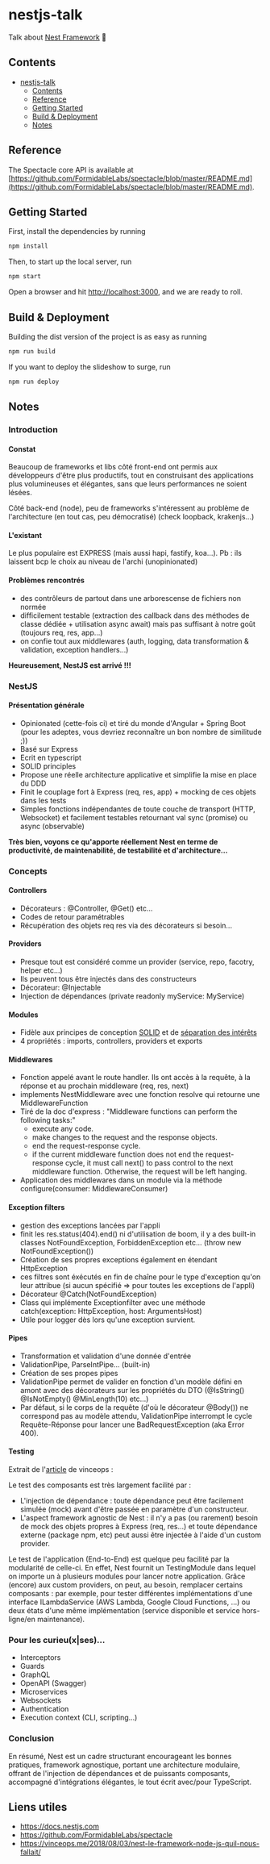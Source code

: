 # nestjs-talk

Talk about [Nest Framework](https://nestjs.com) 🚀

## Contents

- [nestjs-talk](#nestjs-talk)
    - [Contents](#contents)
    - [Reference](#reference)
    - [Getting Started](#getting-started)
    - [Build & Deployment](#build--deployment)
    - [Notes](#notes)

## Reference

The Spectacle core API is available at [https://github.com/FormidableLabs/spectacle/blob/master/README.md](https://github.com/FormidableLabs/spectacle/blob/master/README.md).

## Getting Started

First, install the dependencies by running

```bash
npm install
```

Then, to start up the local server, run

```bash
npm start
```

Open a browser and hit [http://localhost:3000](http://localhost:3000), and we are ready to roll.

## Build & Deployment

Building the dist version of the project is as easy as running

```bash
npm run build
```

If you want to deploy the slideshow to surge, run

```bash
npm run deploy
```

## Notes

### Introduction

#### Constat

Beaucoup de frameworks et libs côté front-end ont permis aux développeurs d'être plus productifs, tout en construisant des applications plus volumineuses et élégantes, sans que leurs performances ne soient lésées.

Côté back-end (node), peu de frameworks s'intéressent au problème de l'architecture (en tout cas, peu démocratisé)
(check loopback, krakenjs...)

#### L'existant

Le plus populaire est EXPRESS (mais aussi hapi, fastify, koa...). Pb : ils laissent bcp le choix au niveau de l'archi (unopinionated)

#### Problèmes rencontrés

* des contrôleurs de partout dans une arborescense de fichiers non normée
* difficilement testable (extraction des callback dans des méthodes de classe dédiée + utilisation async await) mais pas suffisant à notre goût (toujours req, res, app...)
* on confie tout aux middlewares (auth, logging, data transformation & validation, exception handlers...)

**Heureusement, NestJS est arrivé !!!**

### NestJS

#### Présentation générale

* Opinionated (cette-fois ci) et tiré du monde d'Angular + Spring Boot (pour les adeptes, vous devriez reconnaître un bon nombre de similitude ;))
* Basé sur Express
* Ecrit en typescript
* SOLID principles
* Propose une réelle architecture applicative et simplifie la mise en place du DDD
* Finit le couplage fort à Express (req, res, app) + mocking de ces objets dans les tests
* Simples fonctions indépendantes de toute couche de transport (HTTP, Websocket) et facilement testables retournant val sync (promise) ou async (observable)

**Très bien, voyons ce qu'apporte réellement Nest en terme de productivité, de maintenabilité, de testabilité et d'architecture...**

### Concepts

#### Controllers

* Décorateurs : @Controller, @Get() etc...
* Codes de retour paramétrables
* Récupération des objets req res via des décorateurs si besoin...

#### Providers

* Presque tout est considéré comme un provider (service, repo, facotry, helper etc...)
* Ils peuvent tous être injectés dans des constructeurs
* Décorateur: @Injectable
* Injection de dépendances (private readonly myService: MyService)

#### Modules

* Fidèle aux principes de conception [SOLID](https://en.wikipedia.org/wiki/SOLID) et de [séparation des intérêts](https://en.wikipedia.org/wiki/Separation_of_concerns)
* 4 propriétés : imports, controllers, providers et exports

#### Middlewares

* Fonction appelé avant le route handler. Ils ont accès à la requête, à la réponse et au prochain middleware (req, res, next)
* implements NestMiddleware avec une fonction resolve qui retourne une MiddlewareFunction
* Tiré de la doc d'express : "Middleware functions can perform the following tasks:"
   * execute any code.
   * make changes to the request and the response objects.
   * end the request-response cycle.
   * if the current middleware function does not end the request-response cycle, it must call next() to pass control to the next middleware function. Otherwise, the request will be left hanging.
* Application des middlewares dans un module via la méthode configure(consumer: MiddlewareConsumer)

#### Exception filters

* gestion des exceptions lancées par l'appli
* finit les res.status(404).end() ni d'utilisation de boom, il y a des built-in classes NotFoundException, ForbiddenException etc... (throw new NotFoundException())
* Création de ses propres exceptions également en étendant HttpException
* ces filtres sont éxécutés en fin de chaîne pour le type d'exception qu'on leur attribue (si aucun spécifié => pour toutes les exceptions de l'appli)
* Décorateur @Catch(NotFoundException)
* Class qui implémente Exceptionfilter avec une méthode catch(exception: HttpException, host: ArgumentsHost)
* Utile pour logger dès lors qu'une exception survient.

#### Pipes

* Transformation et validation d'une donnée d'entrée
* ValidationPipe, ParseIntPipe... (built-in)
* Création de ses propes pipes
* ValidationPipe permet de valider en fonction d'un modèle défini en amont avec des décorateurs sur les propriétés du DTO (@IsString() @IsNotEmpty() @MinLength(10) etc...)
* Par défaut, si le corps de la requête (d'où le décorateur @Body()) ne correspond pas au modèle attendu, ValidationPipe interrompt le cycle Requête-Réponse pour lancer une BadRequestException (aka Error 400).

#### Testing

Extrait de l'[article](https://vinceops.me/2018/08/03/nest-le-framework-node-js-quil-nous-fallait/#introduction) de vinceops :

Le test des composants est très largement facilité par :
* L'injection de dépendance : toute dépendance peut être facilement simulée (mock) avant d'être passée en paramètre d'un constructeur.
* L'aspect framework agnostic de Nest : il n'y a pas (ou rarement) besoin de mock des objets propres à Express (req, res...) et toute dépendance externe (package npm, etc) peut aussi être injectée à l'aide d'un custom provider.

Le test de l'application (End-to-End) est quelque peu facilité par la modularité de celle-ci. En effet, Nest fournit un TestingModule dans lequel on importe un à plusieurs modules pour lancer notre application. 
Grâce (encore) aux custom providers, on peut, au besoin, remplacer certains composants : par exemple, pour tester différentes implémentations d'une interface ILambdaService (AWS Lambda, Google Cloud Functions, ...) ou deux états d'une même implémentation (service disponible et service hors-ligne/en maintenance).

### Pour les curieu(x|ses)...

* Interceptors
* Guards
* GraphQL
* OpenAPI (Swagger)
* Microservices
* Websockets
* Authentication
* Execution context (CLI, scripting...)

### Conclusion

En résumé, Nest est un cadre structurant encourageant les bonnes pratiques, framework agnostique, portant une architecture modulaire, offrant de l'injection de dépendances et de puissants composants, accompagné d'intégrations élégantes, le tout écrit avec/pour TypeScript.

## Liens utiles

* https://docs.nestjs.com
* https://github.com/FormidableLabs/spectacle
* https://vinceops.me/2018/08/03/nest-le-framework-node-js-quil-nous-fallait/
